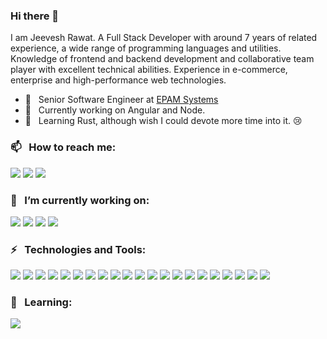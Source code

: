  ### Hi there 👋

I am Jeevesh Rawat. A Full Stack Developer with around 7 years of related experience, a wide range of programming languages and utilities. Knowledge of frontend and backend development and collaborative team player with excellent technical abilities. Experience in e-commerce, enterprise and high-performance web technologies.

- 💼  &nbsp; Senior Software Engineer at [EPAM Systems](https://www.epam.com/)
- 🔭  &nbsp; Currently working on Angular and Node.
- 🌱  &nbsp; Learning Rust, although wish I could devote more time into it. 😢

### 📫 &nbsp; How to reach me: 
[![][b-linkedin]](https://www.linkedin.com/in/jeeveshrawat)
[![][b-instagram]](https://www.instagram.com/imjeevesh)
[![][b-gmail]](mailto:jrawat2009@gmail.com)

### 🔭 &nbsp; I’m currently working on:
![][b-angular]
![][b-node]
![][b-rxjs]
![][b-ngrx]

### ⚡ &nbsp; Technologies and Tools:
![][b-typescript]
![][b-javascript]
![][b-swift]
![][b-objective_c]
![][b-angular]
![][b-rxjs]
![][b-react]
![][b-react-native]
![][b-ngrx]
![][b-node]
![][b-mac]
![][b-linux]
![][b-intelli-j]
![][b-vscode]
![][b-zsh]
![][b-bash]
![][b-jenkins]
![][b-webpack]
![][b-homebrew]
![][b-docker]
![][b-aws]


### 🌱 &nbsp; Learning:
![][b-rust]

<!-- Badge Links -->
[b-linkedin]: https://raster.shields.io/badge/LinkedIn-jeeveshrawat-informational?style=social&logo=linkedin
[b-instagram]: https://raster.shields.io/badge/Instagram-@imjeevesh-informational?style=social&logo=instagram
[b-gmail]: https://raster.shields.io/badge/Gmail-jrawat2009-informational?style=social&logo=gmail

[b-mac]: https://raster.shields.io/badge/OS-Apple-informational?style=for-the-badge&logo=apple
[b-linux]: https://raster.shields.io/badge/OS-Linux-informational?style=for-the-badge&logo=linux

[b-intelli-j]: https://img.shields.io/badge/Editor-IntelliJ_IDEA-informational?style=for-the-badge&logo=intellij-idea
[b-vscode]: https://img.shields.io/badge/Editor-Visual_Studio_Code-informational?style=for-the-badge&logo=visual-studio-code

[b-typescript]: https://img.shields.io/badge/Code-Typescript-informational?style=for-the-badge&logo=typescript
[b-javascript]: https://img.shields.io/badge/Code-JavaScript-informational?style=for-the-badge&logo=javascript
[b-rust]: https://img.shields.io/badge/Code-Rust-informational?style=for-the-badge&logo=rust
[b-swift]: https://img.shields.io/badge/Code-Swift-informational?style=for-the-badge&logo=swift
[b-objective_c]: https://img.shields.io/badge/Code-Objective_C-informational?style=for-the-badge&logo=c

[b-angular]: https://img.shields.io/badge/Tech-Angular-informational?style=for-the-badge&logo=angular
[b-react]: https://img.shields.io/badge/Tech-React-informational?style=for-the-badge&logo=react
[b-react-native]: https://img.shields.io/badge/Tech-React_Native-informational?style=for-the-badge&logo=react
[b-node]: https://img.shields.io/badge/Tech-Node-informational?style=for-the-badge&logo=node.js
[b-rxjs]: https://img.shields.io/badge/Tech-ReactiveX_(RxJS)-informational?style=for-the-badge&logo=reactivex
[b-ngrx]: https://img.shields.io/badge/Tech-Redux_(@ngrx/store)-informational?style=for-the-badge&logo=redux
[b-aws]: https://img.shields.io/badge/Tech-AWS-informational?style=for-the-badge&logo=amazon-aws
[b-docker]: https://img.shields.io/badge/Tech-Docker-informational?style=for-the-badge&logo=docker

[b-zsh]: https://img.shields.io/badge/Shell-Zsh-informational?style=for-the-badge&logo=gnu-bash
[b-bash]: https://img.shields.io/badge/Shell-Bash-informational?style=for-the-badge&logo=gnu-bash

[b-jenkins]: https://img.shields.io/badge/Tech-Jenkins-informational?style=for-the-badge&logo=jenkins
[b-webpack]: https://img.shields.io/badge/Tech-Webpack-informational?style=for-the-badge&logo=webpack
[b-homebrew]: https://img.shields.io/badge/Tech-Homebrew-informational?style=for-the-badge&logo=homebrew

